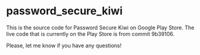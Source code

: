 # password_secure_kiwi
This is the source code for Password Secure Kiwi on Google Play Store. 
The live code that is currently on the Play Store is from commit 9b39106.

Please, let me know if you have any questions!
